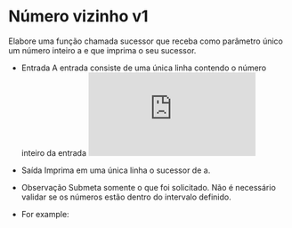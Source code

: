 # Número vizinho v1
Elabore uma função chamada sucessor que receba como parâmetro único um número inteiro a  e que imprima o seu sucessor.


* Entrada 
A entrada consiste de uma única linha contendo o número inteiro da entrada ![equation](http://www.sciweavers.org/tex2img.php?eq=a%20%2810%20%5E%7B-5%7D%20%3Ca%3C10%5E%7B5%7D%29&bc=White&fc=Black&im=jpg&fs=12&ff=arev&edit=)


* Saída 
Imprima em uma única linha o sucessor de a.

* Observação 
Submeta somente o que foi solicitado.
Não é necessário validar se os números estão dentro do intervalo definido.
* For example:
